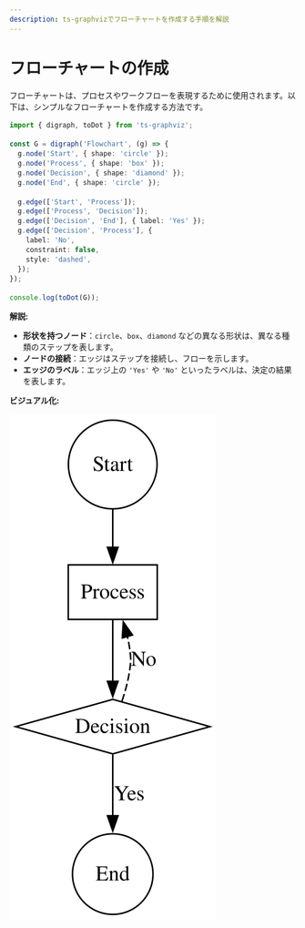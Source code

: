 ```yaml
---
description: ts-graphvizでフローチャートを作成する手順を解説
---
```

# フローチャートの作成

フローチャートは、プロセスやワークフローを表現するために使用されます。以下は、シンプルなフローチャートを作成する方法です。

```typescript
import { digraph, toDot } from 'ts-graphviz';

const G = digraph('Flowchart', (g) => {
  g.node('Start', { shape: 'circle' });
  g.node('Process', { shape: 'box' });
  g.node('Decision', { shape: 'diamond' });
  g.node('End', { shape: 'circle' });

  g.edge(['Start', 'Process']);
  g.edge(['Process', 'Decision']);
  g.edge(['Decision', 'End'], { label: 'Yes' });
  g.edge(['Decision', 'Process'], {
    label: 'No',
    constraint: false,
    style: 'dashed',
  });
});

console.log(toDot(G));
```

**解説:**

- **形状を持つノード**：`circle`、`box`、`diamond` などの異なる形状は、異なる種類のステップを表します。
- **ノードの接続**：エッジはステップを接続し、フローを示します。
- **エッジのラベル**：エッジ上の `'Yes'` や `'No'` といったラベルは、決定の結果を表します。

**ビジュアル化:**

![フローチャート](./imgs/Flowchart.svg)
